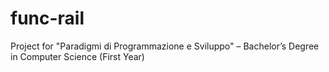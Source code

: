 # func-rail
Project for "Paradigmi di Programmazione e Sviluppo" – Bachelor’s Degree in Computer Science (First Year)
